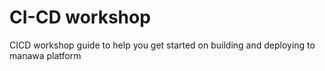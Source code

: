 # CI-CD workshop

CICD workshop guide to help you get started on building and deploying to manawa platform
